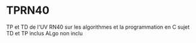 # TPRN40

TP et TD de l'UV RN40 sur les algorithmes et la programmation en C
sujet TD et TP inclus 
ALgo non inclu
